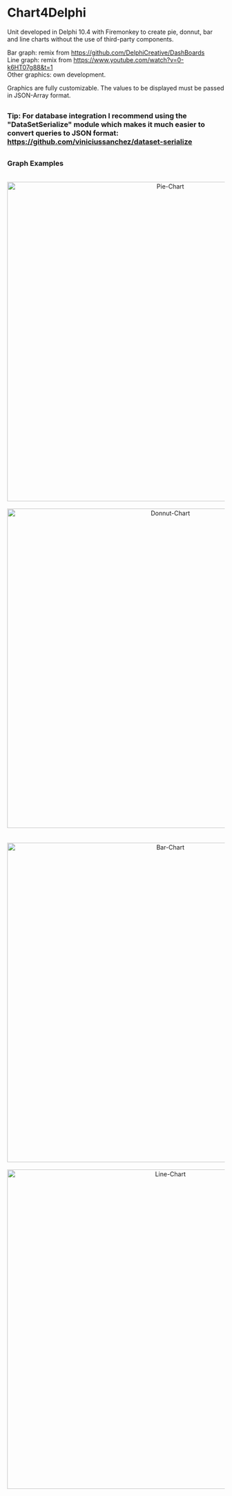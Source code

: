 # Chart4Delphi

Unit developed in Delphi 10.4 with Firemonkey to create pie, donnut, bar and line charts without the use of third-party components.

Bar graph: remix from https://github.com/DelphiCreative/DashBoards<br/>
Line graph: remix from https://www.youtube.com/watch?v=0-k6HT07g88&t=1<br/>
Other graphics: own development.

Graphics are fully customizable. The values to be displayed must be passed in JSON-Array format.

##

### Tip: For database integration I recommend using the "DataSetSerialize" module which makes it much easier to convert queries to JSON format: https://github.com/viniciussanchez/dataset-serialize

##

### Graph Examples

<br/>
<div align="center">
<img alt="Pie-Chart" height="740" src="https://github.com/leofernandesbh/chart4delphi/blob/068cd28d3797a42433aecd099dbb7dea626a62fb/sample/prints/Pie.png">
&nbsp;&nbsp;&nbsp;&nbsp;&nbsp;&nbsp;&nbsp;&nbsp;&nbsp;&nbsp;&nbsp;&nbsp;&nbsp;&nbsp;&nbsp;
<img alt="Donnut-Chart" height="740" src="https://github.com/leofernandesbh/chart4delphi/blob/068cd28d3797a42433aecd099dbb7dea626a62fb/sample/prints/Donnut.png">
<br/><br/><br/>
<img alt="Bar-Chart" height="740" src="https://github.com/leofernandesbh/chart4delphi/blob/068cd28d3797a42433aecd099dbb7dea626a62fb/sample/prints/Bars.png">
&nbsp;&nbsp;&nbsp;&nbsp;&nbsp;&nbsp;&nbsp;&nbsp;&nbsp;&nbsp;&nbsp;&nbsp;&nbsp;&nbsp;&nbsp;
<img alt="Line-Chart" height="740" src="https://github.com/leofernandesbh/chart4delphi/blob/068cd28d3797a42433aecd099dbb7dea626a62fb/sample/prints/Lines.png">
</div>
